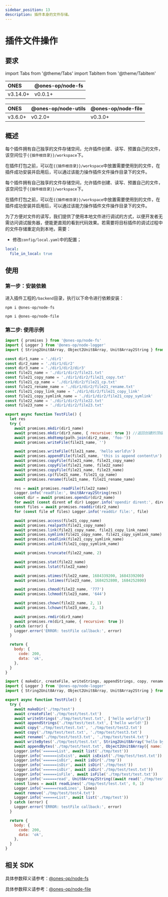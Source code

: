 ```yaml
---
sidebar_position: 13
description: 插件本身的文件存储。
---
```


# 插件文件操作

## 要求

import Tabs from '@theme/Tabs'
import TabItem from '@theme/TabItem'

<Tabs>
<TabItem value="2" label="3.14.0+">

| ONES     | @ones-op/node-fs |
| :------- | :--------------- |
| v3.14.0+ | v0.0.1+          |

</TabItem>

<TabItem value="1" label="3.6.0+ ">

| ONES    | @ones-op/node-utils | @ones-op/node-file |
| :------ | :------------------ | :----------------- |
| v3.6.0+ | v0.2.0+             | v0.3.0+            |

</TabItem>
</Tabs>

## 概述

<Tabs>
<TabItem value="2" label="3.14.0+">

每个插件拥有自己独享的文件存储空间，允许插件创建、读写、预置自己的文件，该空间位于`{{插件根目录}}/workspace`下。

在插件打包之前，可以在`{{插件根目录}}/workspace`中放置需要使用到的文件，在插件成功安装并启用后，可以通过该能力操作插件文件操作目录下的文件。

</TabItem>
<TabItem value="1" label="3.6.0+ ">

每个插件拥有自己独享的文件存储空间，允许插件创建、读写、预置自己的文件，该空间位于`{{插件根目录}}/workspace`下。

在插件打包之前，可以在`{{插件根目录}}/workspace`中放置需要使用到的文件，在插件成功安装并启用后，可以通过该能力操作插件文件操作目录下的文件。

为了方便对文件的读写，我们提供了使用本地文件进行调试的方式，以便开发者无需访问调试服务器，便能更直观的看到代码效果。若需要将目标插件的调试过程中的文件存储重定向到本地，需要：

- 修改`config/local.yaml`中的配置；

```yaml
local:
  file_in_local: true
```

</TabItem>
</Tabs>

## 使用

### 第一步：安装依赖

进入插件工程的`/backend`目录，执行以下命令进行依赖安装：

<Tabs>
<TabItem value="2" label="3.14.0+">

```shell
npm i @ones-op/node-fs
```

</TabItem>
<TabItem value="1" label="3.6.0+ ">

```shell
npm i @ones-op/node-file
```

</TabItem>
</Tabs>

### 第二步: 使用示例

<Tabs>
<TabItem value="2" label="3.14.0+">

```javascript
import { promises } from '@ones-op/node-fs'
import { Logger } from '@ones-op/node-logger'
import { String2Unit8Array, Object2Unit8Array, Unit8Array2String } from '@ones-op/node-utils'

const dir1_name = './dir1'
const dir2_name = './dir1/dir2'
const dir3_name = './dir1/dir2/dir3'
const file21_name = './dir1/dir2/file21.txt'
const file21_copy_name = './dir1/dir2/file21_copy.txt'
const file21_cp_name = './dir1/dir2/file21_cp.txt'
const file21_rename_name = './dir1/dir2/file21_rename.txt'
const file21_copy_link_name = './dir1/dir2/file21_copy_link'
const file21_copy_symlink_name = './dir1/dir2/file21_copy_symlink'
const file22_name = './dir1/dir2/file22.txt'
const file23_name = './dir1/dir2/file23.txt'

export async function TestFile() {
  let res
  try {
    await promises.mkdir(dir1_name)
    await promises.mkdir(dir3_name, { recursive: true }) //返回创建的顶级父级目录
    await promises.mkdtemp(path.join(dir2_name, 'foo-'))
    await promises.writeFile(file21_name, '')

    await promises.writeFile(file21_name, 'hello world\n')
    await promises.appendFile(file21_name, 'this is append content\n')
    await promises.copyFile(file21_name, file21_copy_name)
    await promises.copyFile(file21_name, file22_name)
    await promises.copyFile(file21_name, file23_name)
    await promises.cp(file21_name, file21_cp_name)
    await promises.rename(file21_name, file21_rename_name)

    res = await promises.readFile(file22_name)
    Logger.info('readFile:', Unit8Array2String(res))
    const dir = await promises.opendir(dir2_name)
    for await (const dirent of dir) Logger.info('opendir dirent:', dirent.name)
    const files = await promises.readdir(dir2_name)
    for (const file of files) Logger.info('readdir file:', file)

    await promises.access(file21_copy_name)
    await promises.realpath(file21_copy_name)
    await promises.link(file21_copy_name, file21_copy_link_name)
    await promises.symlink(file21_copy_name, file21_copy_symlink_name)
    await promises.readlink(file21_copy_symlink_name)
    await promises.unlink(file21_copy_symlink_name)

    await promises.truncate(file22_name, 2)

    await promises.stat(file22_name)
    await promises.lstat(file22_name)

    await promises.utimes(file22_name, 1684339200, 1684339200)
    await promises.lutimes(file23_name, 1684252800, 1684252800)

    await promises.chmod(file22_name, '777')
    await promises.lchmod(file23_name, '644')

    await promises.chown(file22_name, 2, 1)
    await promises.lchown(file23_name, 2, 1)

    await promises.rmdir(dir3_name)
    await promises.rm(dir1_name, { recursive: true })
  } catch (error) {
    Logger.error('ERROR: testFile callback:', error)
  }

  return {
    body: {
      code: 200,
      data: 'ok',
    },
  }
}
```

</TabItem>
<TabItem value="1" label="3.6.0+ ">

```javascript
import { makeDir, createFile, writeStrings, appendStrings, copy, rename, writeBytes, appendBytes, list, isExist, isDir, isFile, read, readLines, remove } from '@ones-op/node-file'
import { Logger } from '@ones-op/node-logger'
import { String2Unit8Array, Object2Unit8Array, Unit8Array2String } from '@ones-op/node-utils'

export async function TestFile() {
  try {
    await makeDir('./tmp/test')
    await createFile('./tmp/test/test.txt')
    await writeStrings('./tmp/test/test.txt', ['hello world!\n'])
    await appendStrings('./tmp/test/test.txt', ['hello world!'])
    await copy('./tmp/test/test.txt', './tmp/test/test2.txt')
    await copy('./tmp/test/test.txt', './tmp/test/test3.txt')
    await rename('./tmp/test/test3.txt', './tmp/test/test4.txt')
    await writeBytes('./tmp/test/test.txt', String2Unit8Array('hello bytes!\n'))
    await appendBytes('./tmp/test/test.txt', Object2Unit8Array({ name: 'hello bytes!' }))
    Logger.info('======List', await list('./tmp/test'))
    Logger.info('======isExist', await isExist('./tmp/test/test.txt'))
    Logger.info('======isDir', await isDir('./tmp'))
    Logger.info('======isDir', await isDir('./tmp/test'))
    Logger.info('======isDir', await isDir('./tmp/test/test.txt'))
    Logger.info('======isFile', await isFile('./tmp/test/test.txt'))
    Logger.info('======read', Unit8Array2String((await read('./tmp/test/test.txt')) as Uint8Array))
    const lines = await readLines('./tmp/test/test.txt', 0, 1)
    Logger.info('======readLines', lines)
    await remove('./tmp/test/test4.txt')
    Logger.info('======List', await list('./tmp/test'))
  } catch (error) {
    Logger.error('ERROR: testFile callback:', error)
  }

  return {
    body: {
      code: 200,
      data: 'ok',
    },
  }
}
```

</TabItem>
</Tabs>

## 相关 SDK

<Tabs>
<TabItem value="2" label="3.14.0+">

具体参数释义请参考：[@ones-op/node-fs](../../reference/packages/node-fs/node-fs.mdx)

</TabItem>
<TabItem value="1" label="3.6.0+ ">

具体参数释义请参考：[@ones-op/node-file](../../reference/legacy-packages/node-file/node-file.mdx)

</TabItem>
</Tabs>
